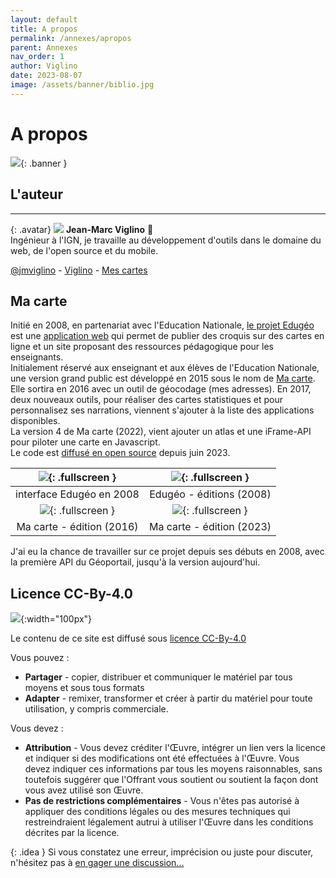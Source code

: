 ```yaml
---
layout: default
title: A propos
permalink: /annexes/apropos
parent: Annexes
nav_order: 1
author: Viglino
date: 2023-08-07
image: /assets/banner/biblio.jpg
---
```


# A propos

![](/Macarte-MI/assets/banner/fantasy.jpg){: .banner }

## L'auteur
---

{: .avatar}
![](https://avatars.githubusercontent.com/u/7868217)
**Jean-Marc Viglino** 🧭   
Ingénieur à l'IGN, je travaille au développement d'outils dans le domaine du web, de l'open source et du mobile.

[<i class="fa fa-twitter"></i> @jmviglino](https://twitter.com/jmviglino "me suivre sur Twitter") -
[<i class="fa fa-github"></i> Viglino](https://github.com/Viglino "mes projets opensource") -
[<i class="fa fa-map"></i> Mes cartes](https://macarte.ign.fr/utilisateur/Viglino_jmsS "consulter mes cartes !")

## Ma carte

Initié en 2008, en partenariat avec l'Education Nationale, [le projet Edugéo](http://mappemonde-archive.mgm.fr/num24/internet/int09401.html) est une [application web](https://fr.wikipedia.org/wiki/Application_web) qui permet de publier des croquis sur des cartes en ligne et un site proposant des ressources pédagogique pour les enseignants.   
Initialement réservé aux enseignant et aux élèves de l'Education Nationale, une version grand public est développé en 2015 sous le nom de [Ma carte](https://macarte.ign.fr/). Elle sortira en 2016 avec un outil de géocodage (mes adresses). En 2017, deux nouveaux outils, pour réaliser des cartes statistiques et pour personnalisez ses narrations, viennent s'ajouter à la liste des applications disponibles.   
La version 4 de Ma carte (2022), vient ajouter un atlas et une iFrame-API pour piloter une carte en Javascript.   
Le code est [diffusé en open source](https://github.com/IGNF-Ma-carte) depuis juin 2023.

| ![](/Macarte-MI/assets/img/a-edugeo.jpg){: .fullscreen } | ![](/Macarte-MI/assets/img/a-edugeo2.jpg){: .fullscreen } |
|:----:|:----:|
| interface Edugéo en 2008 | Edugéo - éditions (2008) |
| ![](/Macarte-MI/assets/img/a-macartev2.jpg){: .fullscreen } | ![](/Macarte-MI/assets/img/a-macartev4.jpg){: .fullscreen } |
| Ma carte - édition (2016) | Ma carte - édition (2023) |

J'ai eu la chance de travailler sur ce projet depuis ses débuts en 2008, avec la première API du Géoportail, jusqu'à la version aujourd'hui.

## Licence CC-By-4.0

![](/Macarte-MI/assets/img/cc-by.png){:width="100px"}

Le contenu de ce site est diffusé sous [licence CC-By-4.0](https://github.com/Viglino/Macarte-MI/blob/main/LICENSE.txt)

Vous pouvez :
* **Partager** - copier, distribuer et communiquer le matériel par tous moyens et sous tous formats
* **Adapter** - remixer, transformer et créer à partir du matériel pour toute utilisation, y compris commerciale.

Vous devez :
* **Attribution** - Vous devez créditer l'Œuvre, intégrer un lien vers la licence et indiquer si des modifications ont été effectuées à l'Œuvre. Vous devez indiquer ces informations par tous les moyens raisonnables, sans toutefois suggérer que l'Offrant vous soutient ou soutient la façon dont vous avez utilisé son Œuvre.
* **Pas de restrictions complémentaires** - Vous n'êtes pas autorisé à appliquer des conditions légales ou des mesures techniques qui restreindraient légalement autrui à utiliser l'Œuvre dans les conditions décrites par la licence.

{: .idea }
Si vous constatez une erreur, imprécision ou juste pour discuter, n'hésitez pas à [en gager une discussion...](https://github.com/Viglino/Macarte-MI/discussions)

